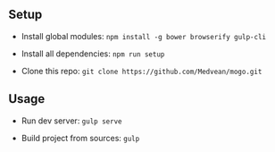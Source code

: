 ## Setup

- Install global modules:
`npm install -g bower browserify gulp-cli`

- Install all dependencies:
`npm run setup`

- Clone this repo:
`git clone https://github.com/Medvean/mogo.git`

## Usage

- Run dev server:
`gulp serve`

- Build project from sources:
`gulp`